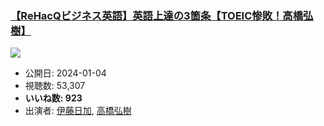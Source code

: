 ### [【ReHacQビジネス英語】英語上達の3箇条【TOEIC惨敗！高橋弘樹】](https://www.youtube.com/watch?v=TAdkp0uIpyA)
[![](https://img.youtube.com/vi/TAdkp0uIpyA/sddefault.jpg)](https://www.youtube.com/watch?v=TAdkp0uIpyA)
-   公開日: 2024-01-04
-   視聴数: 53,307
-   **いいね数: 923**
-   出演者: [伊藤日加](/rehacq_fan/people/伊藤日加 "wikilink"), [高橋弘樹](/rehacq_fan/people/高橋弘樹 "wikilink")

